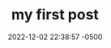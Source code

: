 ---
layout: post
title:  "my first post"
date:   2022-12-02 22:38:57 -0500
categories: jekyll update
---